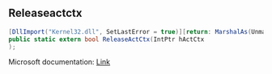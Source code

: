 ## Releaseactctx

```csharp
[DllImport("Kernel32.dll", SetLastError = true)][return: MarshalAs(UnmanagedType.Bool)]
public static extern bool ReleaseActCtx(IntPtr hActCtx
);
```

Microsoft documentation: [Link](https://docs.microsoft.com/en-us/windows/win32/api/winbase/nf-winbase-releaseactctx)
